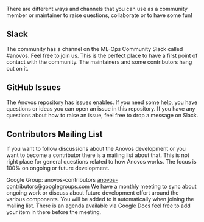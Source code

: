 There are different ways and channels that you can use as a community member or maintainer to raise questions, collaborate or to have some fun!

## Slack
The community has a channel on the ML-Ops Community Slack called #anovos. Feel free to join us. This is the perfect place to have a first point of contact with the community. The maintainers and some contributors hang out on it. 

## GitHub Issues
The Anovos repository has issues enables. If you need some help, you have questions or ideas you can open an issue in this repository. If you have any questions about how to raise an issue, feel free to drop a message on Slack.

## Contributors Mailing List
If you want to follow discussions about the Anovos development or you want to become a contributor there is a mailing list about that. This is not right place for general questions related to how Anovos works. The focus is 100% on ongoing or future development.

Google Group: anovos-contributors
anovos-contributors@googlegroups.com
We have a monthly meeting to sync about ongoing work or discuss about future development effort around the various components. You will be added to it automatically when joining the mailing list. There is an agenda available via Google Docs feel free to add your item in there before the meeting.